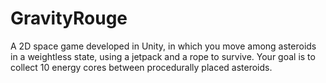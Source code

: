 # GravityRouge
A 2D space game developed in Unity, in which you move among asteroids in a weightless state, using a jetpack and a rope to survive. Your goal is to collect 10 energy cores between procedurally placed asteroids.
